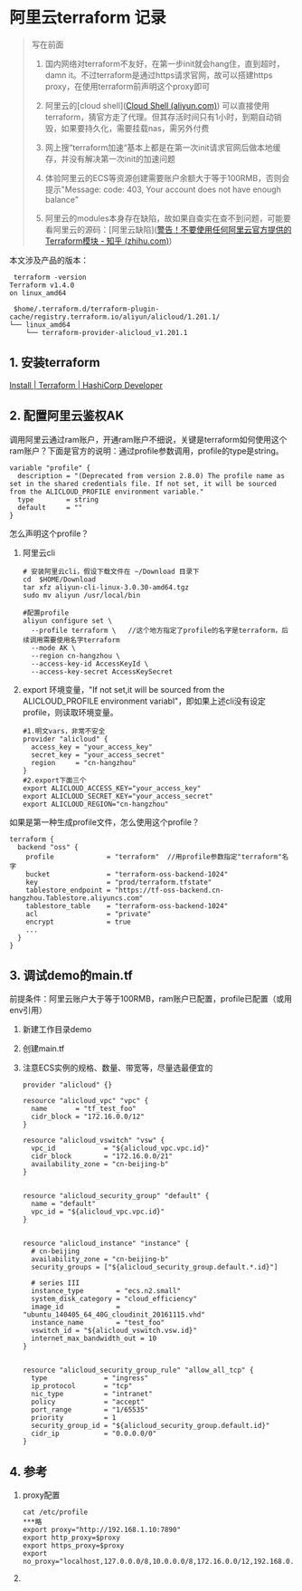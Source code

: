 # 阿里云terraform 记录

> 写在前面
> 
> 1. 国内网络对terraform不友好，在第一步init就会hang住，直到超时，damn it。不过terraform是通过https请求官网，故可以搭建https proxy，在使用terraform前声明这个proxy即可
> 
> 2. 阿里云的[cloud shell]([Cloud Shell (aliyun.com)](https://shell.aliyun.com/)) 可以直接使用terraform，猜官方走了代理。但其存活时间只有1小时，到期自动销毁，如果要持久化，需要挂载nas，需另外付费
> 
> 3. 网上搜“terraform加速“基本上都是在第一次init请求官网后做本地缓存，并没有解决第一次init的加速问题
> 
> 4. 体验阿里云的ECS等资源创建需要账户余额大于等于100RMB，否则会提示"Message: code: 403, Your account does not have enough balance"
> 
> 5. 阿里云的modules本身存在缺陷，故如果自查实在查不到问题，可能要看阿里云的源码：[阿里云缺陷]([警告！不要使用任何阿里云官方提供的Terraform模块 - 知乎 (zhihu.com)](https://zhuanlan.zhihu.com/p/404400583))  

本文涉及产品的版本：

```
 terraform -version
Terraform v1.4.0
on linux_amd64  
 
 $home/.terraform.d/terraform-plugin-cache/registry.terraform.io/aliyun/alicloud/1.201.1/
└── linux_amd64
    └── terraform-provider-alicloud_v1.201.1
```



## 1. 安装terraform

[Install | Terraform | HashiCorp Developer](https://developer.hashicorp.com/terraform/downloads)  

## 2. 配置阿里云鉴权AK

调用阿里云通过ram账户，开通ram账户不细说，关键是terraform如何使用这个ram账户？下面是官方的说明：通过profile参数调用，profile的type是string。

```
variable "profile" {
  description = "(Deprecated from version 2.8.0) The profile name as set in the shared credentials file. If not set, it will be sourced from the ALICLOUD_PROFILE environment variable."
  type        = string
  default     = ""
}
```

怎么声明这个profile？

1. 阿里云cli
   
   ```shell
   # 安装阿里云cli，假设下载文件在 ~/Download 目录下
   cd  $HOME/Download
   tar xfz aliyun-cli-linux-3.0.30-amd64.tgz
   sudo mv aliyun /usr/local/bin  
   
   #配置profile
   aliyun configure set \
     --profile terraform \   //这个地方指定了profile的名字是terraform，后续调用需要使用名字terraform
     --mode AK \
     --region cn-hangzhou \
     --access-key-id AccessKeyId \
     --access-key-secret AccessKeySecret
   ```

2. export 环境变量，"If not set,it will be sourced from the ALICLOUD_PROFILE environment variabl"，即如果上述cli没有设定profile，则读取环境变量。
   
   ```
   #1.明文vars，非常不安全
   provider "alicloud" {
     access_key = "your_access_key"
     secret_key = "your_access_secret"
     region     = "cn-hangzhou"
   }
   #2.export下面三个  
   export ALICLOUD_ACCESS_KEY="your_access_key"
   export ALICLOUD_SECRET_KEY="your_access_secret"
   export ALICLOUD_REGION="cn-hangzhou"
   ```

如果是第一种生成profile文件，怎么使用这个profile？

```shell
terraform {
  backend "oss" {
    profile             = "terraform"  //用profile参数指定"terraform"名字
    bucket              = "terraform-oss-backend-1024"
    key                 = "prod/terraform.tfstate"
    tablestore_endpoint = "https://tf-oss-backend.cn-hangzhou.Tablestore.aliyuncs.com"
    tablestore_table    = "terraform-oss-backend-1024"
    acl                 = "private"
    encrypt             = true
    ...
  }
}
```



## 3. 调试demo的main.tf

前提条件：阿里云账户大于等于100RMB，ram账户已配置，profile已配置（或用env引用）

1. 新建工作目录demo

2. 创建main.tf

3. 注意ECS实例的规格、数量、带宽等，尽量选最便宜的
   
   ```
   provider "alicloud" {}
   
   resource "alicloud_vpc" "vpc" {
     name       = "tf_test_foo"
     cidr_block = "172.16.0.0/12"
   }
   
   resource "alicloud_vswitch" "vsw" {
     vpc_id            = "${alicloud_vpc.vpc.id}"
     cidr_block        = "172.16.0.0/21"
     availability_zone = "cn-beijing-b"
   }
   
   
   resource "alicloud_security_group" "default" {
     name = "default"
     vpc_id = "${alicloud_vpc.vpc.id}"
   }
   
   
   resource "alicloud_instance" "instance" {
     # cn-beijing
     availability_zone = "cn-beijing-b"
     security_groups = ["${alicloud_security_group.default.*.id}"]
   
     # series III
     instance_type        = "ecs.n2.small"
     system_disk_category = "cloud_efficiency"
     image_id             = "ubuntu_140405_64_40G_cloudinit_20161115.vhd"
     instance_name        = "test_foo"
     vswitch_id = "${alicloud_vswitch.vsw.id}"
     internet_max_bandwidth_out = 10
   }
   
   
   resource "alicloud_security_group_rule" "allow_all_tcp" {
     type              = "ingress"
     ip_protocol       = "tcp"
     nic_type          = "intranet"
     policy            = "accept"
     port_range        = "1/65535"
     priority          = 1
     security_group_id = "${alicloud_security_group.default.id}"
     cidr_ip           = "0.0.0.0/0"
   }
   ```

## 4. 参考

1. proxy配置
   
   ```
   cat /etc/profile
   ***略
   export proxy="http://192.168.1.10:7890"
   export http_proxy=$proxy
   export https_proxy=$proxy
   export no_proxy="localhost,127.0.0.0/8,10.0.0.0/8,172.16.0.0/12,192.168.0.0/16"
   ```

2. 
